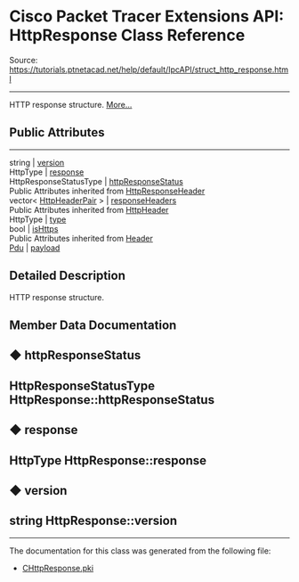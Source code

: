 # Cisco Packet Tracer Extensions API: HttpResponse Class Reference

Source: https://tutorials.ptnetacad.net/help/default/IpcAPI/struct_http_response.html

---

HTTP response structure. [More...](struct_http_response.html#details)

##  Public Attributes  
  
---  
string | [version](struct_http_response.html#a868aab46b6a88ef3afd4c46acc6471e4)  
HttpType | [response](struct_http_response.html#ac2910685cc0536e351420497fa025118)  
HttpResponseStatusType | [httpResponseStatus](struct_http_response.html#ae306c3d3c8ac6a1a4b661261892f0fca)  
Public Attributes inherited from [HttpResponseHeader](struct_http_response_header.html)  
vector< [HttpHeaderPair](struct_http_header_pair.html) > | [responseHeaders](struct_http_response_header.html#a0ee55c20b30f8841274a2d90ae339435)  
Public Attributes inherited from [HttpHeader](struct_http_header.html)  
HttpType | [type](struct_http_header.html#ac712e1aeeeee56f6202c030d96b8ac6d)  
bool | [isHttps](struct_http_header.html#abd04f979f1331503806d6a2ffc4ac251)  
Public Attributes inherited from [Header](struct_header.html)  
[Pdu](struct_pdu.html) | [payload](struct_header.html#a07ee8693faef1e16c65765b5bcdc366d)  
  
## Detailed Description

HTTP response structure. 

## Member Data Documentation

## ◆ httpResponseStatus

HttpResponseStatusType HttpResponse::httpResponseStatus  
---  
  
## ◆ response

HttpType HttpResponse::response  
---  
  
## ◆ version

string HttpResponse::version  
---  
  
* * *

The documentation for this class was generated from the following file:

  * [CHttpResponse.pki](_c_http_response_8pki.html)


